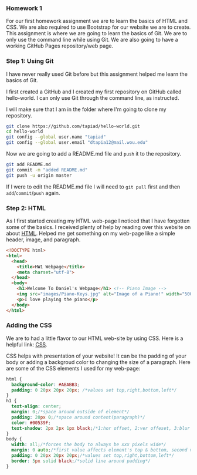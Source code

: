 ### Homework 1

For our first homework assignment we are to learn the basics of HTML and CSS. We are also required to use Bootstrap for our website we are to create. This assignment is where we are going to learn the basics of Git. We are to only use the command line while using Git. We are also going to have a working GitHub Pages repository/web page.

### Step 1: Using Git

I have never really used Git before but this assignment helped me learn the basics of Git. 

I first created a GitHub and I created my first repository on GitHub called hello-world. I can only use Git through the command line, as instructed.

I will make sure that I am in the folder where I'm going to clone my repository.

<!-- Code form  -->
```bash 
git clone https://github.com/tapiad/hello-world.git
cd hello-world
git config --global user.name "tapiad"
git config --global user.email "dtapia12@mail.wou.edu"
``` 

Now we are going to add a README.md file and `push` it to the repository.

```bash
git add README.md 
git commit -m "added README.md"
git push -u origin master
```

If I were to edit the README.md file I will need to `git pull` first and then `add`/`commit`/`push` again.

### Step 2: HTML

As I first started creating my HTML web-page I noticed that I have forgotten some of the basics. I received plenty of help by reading over this website on about [HTML](https://developer.mozilla.org/en-US/docs/Web/HTML). Helped me get something on my web-page like a simple header, image, and paragraph.

```html
<!DOCTYPE html>
<html>
  <head>
    <title>HW1 Webpage</title>
    <meta charset="utf-8">
  </head>
  <body>
  	<h1>Welcome To Daniel's Webpage</h1> <!-- Piano Image -->
	<img src="images/Piano-Keys.jpg" alt="Image of a Piano!" width="500" height="350">
	<p>I love playing the piano</p>
  </body>
</html>
```

### Adding the CSS

We are to had a little flavor to our HTML web-site by using CSS. Here is a helpful link: [CSS](https://developer.mozilla.org/en-US/docs/Web/CSS).

CSS helps with presentation of your website! It can be the padding of your body or adding a backgroud color to changing the size of a paragraph. Here are some of the CSS elements I used for my web-page:

```CSS
html {
  background-color: #ABABB3;
  padding: 0 20px 20px 20px; /*values set top,right,bottom,left*/
}
h1 {
  text-align: center;
  margin: 0;/*space around outside of element*/
  padding: 20px 0;/*space around content(paragraph)*/    
  color: #00539F;
  text-shadow: 2px 2px 1px black;/*1:hor offset, 2:ver offeset, 3:blur radius, 4:base color shadow*/
}
body {
  width: all;/*forces the body to always be xxx pixels wide*/
  margin: 0 auto;/*first value affects element's top & bottom, second value right & left*/
  padding: 0 20px 20px 20px;/*values set top,right,bottom,left*/
  border: 5px solid black;/*solid line around padding*/
}
```